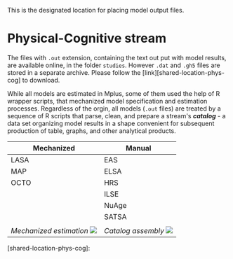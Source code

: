 This is the designated location for placing model output files. 


Physical-Cognitive stream
===


The files with `.out` extension, containing the text out put with model results, are available online, in the folder `studies`. However `.dat` and `.gh5` files are stored in a separate archive. Please follow the [link][shared-location-phys-cog] to download.


While all models are estimated in Mplus, some of them used the help of R wrapper scripts, that mechanized model specification and estimation processes. Regardless of the orgin, all models (`.out` files) are treated by a sequence of R scripts that parse, clean, and prepare a stream's ___catalog___ - a data set organizing model results in a shape convenient for subsequent production of table, graphs, and other analytical products.

|Mechanized   |Manual|
|---|---|
|LASA   |EAS   |
|MAP   |ELSA   |
|OCTO   |HRS   |
|   |ILSE   |
|   |NuAge   |
|   |SATSA   |
|  |  |
|_Mechanized estimation_ ![][workflow-estimation] |_Catalog assembly_  ![][workflow-catalog]  |



[workflow-estimation]:https://github.com/IALSA/ialsa-2017-portland/blob/master/libs/images/work-flow-diagram-auto-estimation.jpg?raw=true
[workflow-catalog]:https://github.com/IALSA/ialsa-2017-portland/blob/master/libs/images/work-flow-diagram-catalog-assembly.jpg?raw=true
[shared-location-phys-cog]: